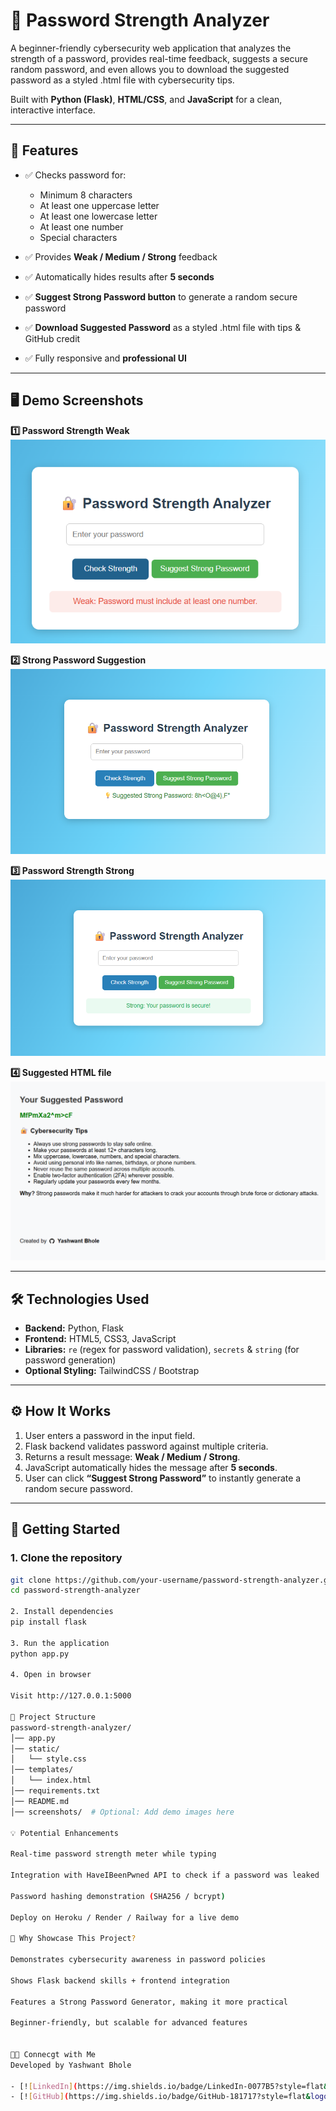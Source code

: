 # 🔐 Password Strength Analyzer

A beginner-friendly cybersecurity web application that analyzes the strength of a password, provides real-time feedback, suggests a secure random password, and even allows you to download the suggested password as a styled .html file with cybersecurity tips. 

Built with **Python (Flask)**, **HTML/CSS**, and **JavaScript** for a clean, interactive interface.  

---

## 🌟 Features

- ✅ Checks password for:
  - Minimum 8 characters  
  - At least one uppercase letter  
  - At least one lowercase letter  
  - At least one number  
  - Special characters  

- ✅ Provides **Weak / Medium / Strong** feedback  
- ✅ Automatically hides results after **5 seconds**  
- ✅ **Suggest Strong Password button** to generate a random secure password  
- ✅ **Download Suggested Password** as a styled .html file with tips & GitHub credit
- ✅ Fully responsive and **professional UI**  

---

## 🖥️ Demo Screenshots

**1️⃣ Password Strength Weak**  
![Weak Password Screenshot](screenshots/weak_password.png)

**2️⃣ Strong Password Suggestion**  
![Password Suggestion Screenshot](screenshots/suggestion.png)

**3️⃣ Password Strength Strong**  
![Strong Password Screenshot](screenshots/strong_password.png)

**4️⃣ Suggested HTML file**  
![Suggested HTML File Screenshot](screenshots/suggestedHTML.png)

---

## 🛠️ Technologies Used

- **Backend:** Python, Flask  
- **Frontend:** HTML5, CSS3, JavaScript  
- **Libraries:** `re` (regex for password validation), `secrets` & `string` (for password generation)  
- **Optional Styling:** TailwindCSS / Bootstrap  

---

## ⚙️ How It Works

1. User enters a password in the input field.  
2. Flask backend validates password against multiple criteria.  
3. Returns a result message: **Weak / Medium / Strong**.  
4. JavaScript automatically hides the message after **5 seconds**.  
5. User can click **“Suggest Strong Password”** to instantly generate a random secure password.  

---

## 🚀 Getting Started

### 1. Clone the repository
```bash
git clone https://github.com/your-username/password-strength-analyzer.git
cd password-strength-analyzer

2. Install dependencies
pip install flask

3. Run the application
python app.py

4. Open in browser

Visit http://127.0.0.1:5000

📝 Project Structure
password-strength-analyzer/
│── app.py
│── static/
│   └── style.css
│── templates/
│   └── index.html
│── requirements.txt
│── README.md
│── screenshots/  # Optional: Add demo images here

💡 Potential Enhancements

Real-time password strength meter while typing

Integration with HaveIBeenPwned API to check if a password was leaked

Password hashing demonstration (SHA256 / bcrypt)

Deploy on Heroku / Render / Railway for a live demo

🎯 Why Showcase This Project?

Demonstrates cybersecurity awareness in password policies

Shows Flask backend skills + frontend integration

Features a Strong Password Generator, making it more practical

Beginner-friendly, but scalable for advanced features


👨‍💻 Connecgt with Me
Developed by Yashwant Bhole

- [![LinkedIn](https://img.shields.io/badge/LinkedIn-0077B5?style=flat&logo=linkedin&logoColor=white)](https://www.linkedin.com/in/yashwantbhole/)  
- [![GitHub](https://img.shields.io/badge/GitHub-181717?style=flat&logo=github&logoColor=white)](https://github.com/YashwantBhole)  
